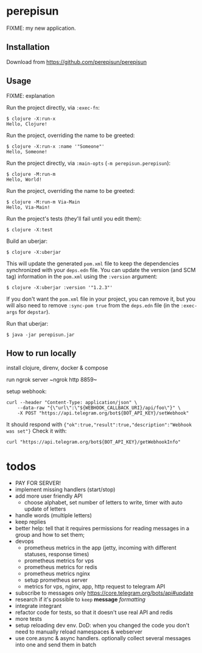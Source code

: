 # perepisun

FIXME: my new application.

## Installation

Download from https://github.com/perepisun/perepisun

## Usage

FIXME: explanation

Run the project directly, via `:exec-fn`:

    $ clojure -X:run-x
    Hello, Clojure!

Run the project, overriding the name to be greeted:

    $ clojure -X:run-x :name '"Someone"'
    Hello, Someone!

Run the project directly, via `:main-opts` (`-m perepisun.perepisun`):

    $ clojure -M:run-m
    Hello, World!

Run the project, overriding the name to be greeted:

    $ clojure -M:run-m Via-Main
    Hello, Via-Main!

Run the project's tests (they'll fail until you edit them):

    $ clojure -X:test

Build an uberjar:

    $ clojure -X:uberjar

This will update the generated `pom.xml` file to keep the dependencies synchronized with
your `deps.edn` file. You can update the version (and SCM tag) information in the `pom.xml` using the
`:version` argument:

    $ clojure -X:uberjar :version '"1.2.3"'

If you don't want the `pom.xml` file in your project, you can remove it, but you will
also need to remove `:sync-pom true` from the `deps.edn` file (in the `:exec-args` for `depstar`).

Run that uberjar:

    $ java -jar perepisun.jar


## How to run locally

install clojure, direnv, docker & compose

run ngrok server ~ngrok http 8859~

setup webhook:

    curl --header "Content-Type: application/json" \
        --data-raw "{\"url\":\"${WEBHOOK_CALLBACK_URI}/api/foo\"}" \
        -X POST "https://api.telegram.org/bot${BOT_API_KEY}/setWebhook"

It should respond with `{"ok":true,"result":true,"description":"Webhook was set"}`
Check it with:

    curl "https://api.telegram.org/bot${BOT_API_KEY}/getWebhookInfo"


# todos
- PAY FOR SERVER!
- implement missing handlers (start/stop)
- add more user friendly API
  - choose alphabet, set number of letters to write, timer with auto update of letters
- handle words (multiple letters)
- keep replies
- better help: tell that it requires permissions for reading messages in a group and how to set them;
- devops
  - prometheus metrics in the app (jetty, incoming with different statuses, response times)
  - prometheus metrics for vps
  - prometheus metrics for redis
  - prometheus metrics nginx
  - setup prometheus server
  - metrics for vps, nginx, app, http request to telegram API
- subscribe to messages only https://core.telegram.org/bots/api#update
- research if it's possible to `keep` **message** _formatting_
- integrate integrant
- refactor code for tests, so that it doesn't use real API and redis  
- more tests
- setup reloading dev env. DoD: when you changed the code you don't need to manually reload namespaces & webserver
- use core.async & async handlers. optionally collect several messages into one and send them in batch





